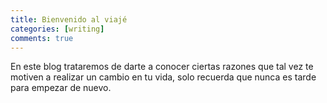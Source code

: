 ```yaml
---
title: Bienvenido al viajé
categories: [writing]
comments: true
---
```


En este blog trataremos de darte a conocer ciertas razones que tal vez te motiven a realizar un cambio en tu vida, solo recuerda que nunca es tarde para empezar de nuevo.

